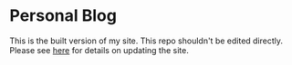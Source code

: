 # Personal Blog
This is the built version of my site. This repo shouldn't be edited directly. Please see [here](https://github.com/irishshagua/my-blog) for details on updating the site.